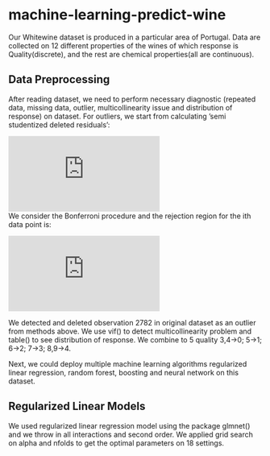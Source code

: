 # machine-learning-predict-wine

Our Whitewine dataset is produced in a particular area of Portugal. Data are collected on 12 different properties of the wines of which response is Quality(discrete), and the rest are chemical properties(all are continuous). 

## Data Preprocessing

After reading dataset, we need to perform necessary diagnostic (repeated data, missing data, outlier, multicollinearity issue and distribution of response) on dataset. For outliers, we start from calculating ’semi studentized deleted residuals’:

![equation](https://latex.codecogs.com/gif.latex?t_i%20%3D%20%5Cfrac%7Bd_i%7D%7BSE%28d_i%29%7D%3D%5Cfrac%7Be_i%7D%7B%5Csqrt%20%7BMSE_%7B%28i%29%7D%7D%281-h_%7Bii%7D%29%29%20%7D%5Csim%20t_%7Bn-p-1%7D)  
We consider the Bonferroni procedure and the rejection region for the ith data point is:

![equation](https://latex.codecogs.com/gif.latex?R_i%20%3D%20%5Clbrace%20%7C%28t_i%29%7C%20%3E%20t_%7B1-%20%5Cfrac%7B%5Calpha%7D%7B2n%7D%2Cn-p-1%7D%20%5Crbrace%2C%20i%3D1%2C%20%5Ccdots%2Cn)

We detected and deleted observation 2782 in original dataset as an outlier from methods above. We use vif() to detect multicollinearity problem and table() to see distribution of response. We combine to 5 quality  3,4→0; 5→1; 6→2; 7→3; 8,9→4.

Next, we could deploy multiple machine learning algorithms regularized linear regression, random forest, boosting and neural network on this dataset.

## Regularized Linear Models

We used regularized linear regression model using the package glmnet() and we throw in all interactions and second order. We applied grid search on alpha and nfolds to get the optimal parameters on 18 settings.
